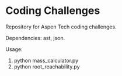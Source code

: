 # Coding Challenges
Repository for Aspen Tech coding challenges.

Dependencies: ast, json.

Usage:
1. python mass_calculator.py
2. python root_reachability.py
